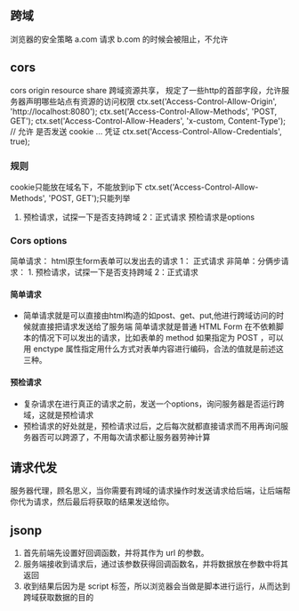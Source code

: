 ## 跨域
浏览器的安全策略
a.com 请求 b.com 的时候会被阻止，不允许

## cors
cors origin resource share
跨域资源共享，
规定了一些http的首部字段，允许服务器声明哪些站点有资源的访问权限
ctx.set('Access-Control-Allow-Origin', 'http://localhost:8080');
ctx.set('Access-Control-Allow-Methods', 'POST, GET');
ctx.set('Access-Control-Allow-Headers', 'x-custom, Content-Type');
// 允许 是否发送 cookie ... 凭证
ctx.set('Access-Control-Allow-Credentials', true);

### 规则
  cookie只能放在域名下，不能放到ip下
  ctx.set('Access-Control-Allow-Methods', 'POST, GET');只能列举
   1. 预检请求，试探一下是否支持跨域 2：正式请求 预检请求是options
### Cors options
简单请求： html原生form表单可以发出去的请求 1： 正式请求
非简单：分俩步请求： 1. 预检请求，试探一下是否支持跨域 2：正式请求
#### 简单请求
- 简单请求就是可以直接由html构造的如post、get、put,他进行跨域访问的时候就直接把请求发送给了服务端
简单请求就是普通 HTML Form 在不依赖脚本的情况下可以发出的请求，比如表单的 method 如果指定为 POST ，可以用 enctype 属性指定用什么方式对表单内容进行编码，合法的值就是前述这三种。
#### 预检请求
- 复杂请求在进行真正的请求之前，发送一个options，询问服务器是否运行跨域，这就是预检请求
- 预检请求的好处就是，预检请求过后，之后每次就都直接请求而不用再询问服务器否可以跨源了，不用每次请求都让服务器劳神计算  


## 请求代发
服务器代理，顾名思义，当你需要有跨域的请求操作时发送请求给后端，让后端帮你代为请求，然后最后将获取的结果发送给你。

## jsonp
1. 首先前端先设置好回调函数，并将其作为 url 的参数。
2. 服务端接收到请求后，通过该参数获得回调函数名，并将数据放在参数中将其返回
3. 收到结果后因为是 script 标签，所以浏览器会当做是脚本进行运行，从而达到跨域获取数据的目的
